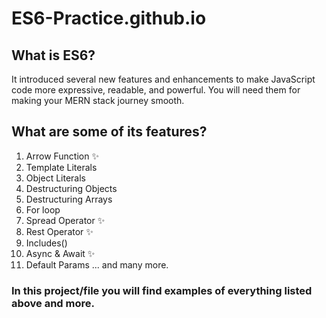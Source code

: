 # ES6-Practice.github.io
## What is ES6?
  It introduced several new features and enhancements to make JavaScript code more expressive, readable, and powerful.
  You will need them for making your MERN stack journey smooth.


## What are some of its features?
  1. Arrow Function ✨
  2. Template Literals
  3. Object Literals
  4. Destructuring Objects
  5. Destructuring Arrays
  6. For loop
  7. Spread Operator ✨
  8. Rest Operator ✨
  9. Includes()
  10. Async & Await ✨
  11. Default Params ... and many more.

### In this project/file you will find examples of everything listed above and more.
